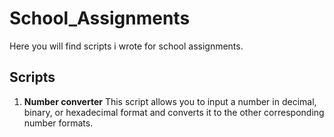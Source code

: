 # School_Assignments
Here you will find scripts i wrote for school assignments.

## Scripts
1. **Number converter**
   This script allows you to input a number in decimal, binary, or hexadecimal format and converts it to the other corresponding number formats.
